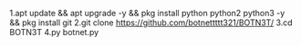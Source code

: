 1.apt update && apt upgrade -y && pkg install python python2 python3 -y && pkg install git
2.git clone https://github.com/botnettttt321/BOTN3T/
3.cd BOTN3T
4.py botnet.py
